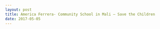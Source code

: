 ```yaml
---
layout: post
title: America Ferrera- Community School in Mali – Save the Children
date: 2017-05-05
---
```


